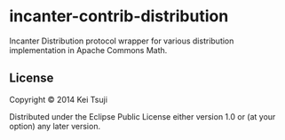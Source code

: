 # incanter-contrib-distribution

Incanter Distribution protocol wrapper for various distribution implementation in Apache Commons Math.


## License

Copyright © 2014 Kei Tsuji

Distributed under the Eclipse Public License either version 1.0 or (at
your option) any later version.
